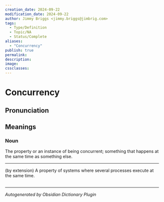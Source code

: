 ```yaml
---
creation_date: 2024-09-22
modification_date: 2024-09-22
author: Jimmy Briggs <jimmy.briggs@jimbrig.com>
tags:
  - Type/Definition
  - Topic/NA
  - Status/Complete
aliases:
  - "Concurrency"
publish: true
permalink:
description:
image:
cssclasses:
---
```


# Concurrency

## Pronunciation



## Meanings

### Noun

The property or an instance of being concurrent; something that happens at the same time as something else.

---

(by extension) A property of systems where several processes execute at the same time.



## 



***

*Autogenerated by Obsidian Dictionary Plugin*
